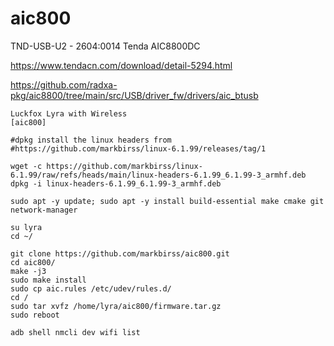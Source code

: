 # aic800
TND-USB-U2 - 2604:0014 Tenda AIC8800DC

https://www.tendacn.com/download/detail-5294.html

https://github.com/radxa-pkg/aic8800/tree/main/src/USB/driver_fw/drivers/aic_btusb

```
Luckfox Lyra with Wireless
[aic800]

#dpkg install the linux headers from 
#https://github.com/markbirss/linux-6.1.99/releases/tag/1

wget -c https://github.com/markbirss/linux-6.1.99/raw/refs/heads/main/linux-headers-6.1.99_6.1.99-3_armhf.deb
dpkg -i linux-headers-6.1.99_6.1.99-3_armhf.deb

sudo apt -y update; sudo apt -y install build-essential make cmake git network-manager

su lyra
cd ~/

git clone https://github.com/markbirss/aic800.git
cd aic800/
make -j3
sudo make install
sudo cp aic.rules /etc/udev/rules.d/
cd /
sudo tar xvfz /home/lyra/aic800/firmware.tar.gz
sudo reboot

adb shell nmcli dev wifi list

```

